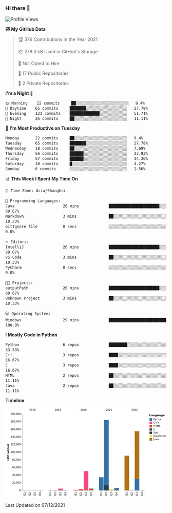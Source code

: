 ### Hi there 👋

<!--START_SECTION:waka-->
![Profile Views](http://img.shields.io/badge/Profile%20Views-0-blue)

**🐱 My GitHub Data** 

> 🏆 376 Contributions in the Year 2021
 > 
> 📦 278.0 kB Used in GitHub's Storage 
 > 
> 🚫 Not Opted to Hire
 > 
> 📜 17 Public Repositories 
 > 
> 🔑 2 Private Repositories  
 > 
**I'm a Night 🦉** 

```text
🌞 Morning    22 commits     ██░░░░░░░░░░░░░░░░░░░░░░░   9.4% 
🌆 Daytime    65 commits     ███████░░░░░░░░░░░░░░░░░░   27.78% 
🌃 Evening    121 commits    █████████████░░░░░░░░░░░░   51.71% 
🌙 Night      26 commits     ██░░░░░░░░░░░░░░░░░░░░░░░   11.11%

```
📅 **I'm Most Productive on Tuesday** 

```text
Monday       22 commits     ██░░░░░░░░░░░░░░░░░░░░░░░   9.4% 
Tuesday      65 commits     ███████░░░░░░░░░░░░░░░░░░   27.78% 
Wednesday    18 commits     ██░░░░░░░░░░░░░░░░░░░░░░░   7.69% 
Thursday     56 commits     ██████░░░░░░░░░░░░░░░░░░░   23.93% 
Friday       57 commits     ██████░░░░░░░░░░░░░░░░░░░   24.36% 
Saturday     10 commits     █░░░░░░░░░░░░░░░░░░░░░░░░   4.27% 
Sunday       6 commits      ░░░░░░░░░░░░░░░░░░░░░░░░░   2.56%

```


📊 **This Week I Spent My Time On** 

```text
⌚︎ Time Zone: Asia/Shanghai

💬 Programming Languages: 
Java                     26 mins             ██████████████████████░░░   89.67% 
Markdown                 3 mins              ██░░░░░░░░░░░░░░░░░░░░░░░   10.33% 
GitIgnore file           0 secs              ░░░░░░░░░░░░░░░░░░░░░░░░░   0.0%

🔥 Editors: 
IntelliJ                 26 mins             ██████████████████████░░░   89.67% 
VS Code                  3 mins              ██░░░░░░░░░░░░░░░░░░░░░░░   10.33% 
PyCharm                  0 secs              ░░░░░░░░░░░░░░░░░░░░░░░░░   0.0%

🐱‍💻 Projects: 
outputPath               26 mins             ██████████████████████░░░   89.67% 
Unknown Project          3 mins              ██░░░░░░░░░░░░░░░░░░░░░░░   10.33%

💻 Operating System: 
Windows                  29 mins             █████████████████████████   100.0%

```

**I Mostly Code in Python** 

```text
Python                   6 repos             ████████░░░░░░░░░░░░░░░░░   33.33% 
C++                      3 repos             ████░░░░░░░░░░░░░░░░░░░░░   16.67% 
C                        3 repos             ████░░░░░░░░░░░░░░░░░░░░░   16.67% 
HTML                     2 repos             ██░░░░░░░░░░░░░░░░░░░░░░░   11.11% 
Java                     2 repos             ██░░░░░░░░░░░░░░░░░░░░░░░   11.11%

```


**Timeline**

![Chart not found](https://raw.githubusercontent.com/SuperMaxine/SuperMaxine/main/charts/bar_graph.png) 


 Last Updated on 07/12/2021
<!--END_SECTION:waka-->

<!--
**SuperMaxine/SuperMaxine** is a ✨ _special_ ✨ repository because its `README.md` (this file) appears on your GitHub profile.

Here are some ideas to get you started:

- 🔭 I’m currently working on ...
- 🌱 I’m currently learning ...
- 👯 I’m looking to collaborate on ...
- 🤔 I’m looking for help with ...
- 💬 Ask me about ...
- 📫 How to reach me: ...
- 😄 Pronouns: ...
- ⚡ Fun fact: ...
-->

